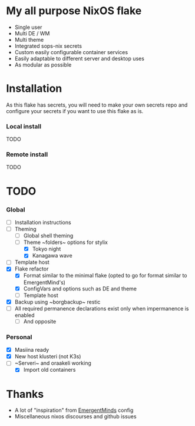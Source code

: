 # My all purpose NixOS flake
 - Single user
 - Multi DE / WM
 - Multi theme
 - Integrated sops-nix secrets
 - Custom easily configurable container services
 - Easily adaptable to different server and desktop uses
 - As modular as possible

# Installation
As this flake has secrets, you will need to make your own secrets repo and configure your secrets if you want to use this flake as is.
### Local install
TODO
### Remote install
TODO

# TODO
### Global
 - [ ] Installation instructions
 - [ ] Theming
   - [ ] Global shell theming
   - [ ] Theme ~folders~ options for stylix
     - [x] Tokyo night
     - [x] Kanagawa wave
 - [ ] Template host
 - [x] Flake refactor 
    - [x] Format similar to the minimal flake (opted to go for format similar to EmergentMind's)
    - [x] ConfigVars and options such as DE and theme
    - [ ] Template host
 - [x] Backup using ~borgbackup~ restic
 - [ ] All required permanence declarations exist only when impermanence is enabled
    - [ ] And opposite
### Personal
 - [x] Masiina ready
 - [x] New host klusteri (not K3s)
 - [ ] ~Serveri~ and oraakeli working
   - [x] Import old containers

# Thanks
 - A lot of "inspiration" from [EmergentMinds](https://github.com/EmergentMind/nix-config) config
 - Miscellaneous nixos discourses and github issues
